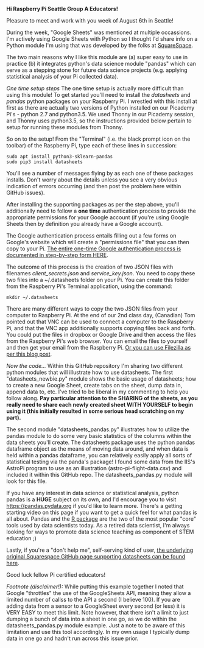 **Hi Raspberry Pi Seattle Group A Educators!**

Pleasure to meet and work with you week of August 6th in Seattle!

During the week, "Google Sheets" was mentioned at multiple occassions.   I'm actively using Google Sheets with Python so I thought I'd share info on a Python module I'm using that was developed by the folks at [SquareSpace](https://www.squarespace.com).

The two main reasons why I like this module are (a) super easy to use in practice (b) it integrates python's data science module "pandas" which can serve as a stepping stone for future data science projects (e.g. applying statistical analysis of your Pi collected data).

*One time setup steps*
The one time setup is actually more difficult than using this module!  To get started you'll need to install the *datasheets* and *pandas* python packages on your Raspberry Pi.   I wrestled with this install at first as there are actually two versions of Python installed on our Picademy Pi's - python 2.7 and python3.5.   We used Thonny in our Picademy session, and Thonny uses python3.5, so the instructions provided below pertain to setup for running these modules from Thonny.

So on to the setup!  From the "Terminal" (i.e. the black prompt icon on the toolbar) of the Raspberry Pi, type each of these lines in succession:

	sudo apt install python3-sklearn-pandas
	sudo pip3 install datasheets

You'll see a number of messages flying by as each one of these packages installs.  Don't worry about the details unless you see a very obvious indication of errrors occurring (and then post the problem here within GitHub issues).

After installing the supporting packages as per the step above, you'll additionally need to follow a **one time** authentication process to provide the appropriate permissions for your Google account (if you're using Google Sheets then by definition you already have a Google account).   

The Google authentication process entails filling out a few forms on Google's website which will create a "permissions file" that you can then copy to your Pi.   [The entire one-time Google authentication process is documented in step-by-step form HERE](https://datasheets.readthedocs.io/en/latest/getting_oauth_credentials.html#getting-oauth-credentials).       

The outcome of this process is the creation of two JSON files with filenames *client_secrets.json* and *service_key.json*.  You need to copy these two files into a ~/.datasheets folder on your Pi.  You can create this folder from the Raspberry Pi's Terminal application, using the command:

	mkdir ~/.datasheets 

There are many different ways to copy the two JSON files from your computer to Raspberry Pi.  At the end of our 2nd class day, (Canadian) Tom pointed out that VNC can be used to connect a computer to the Raspberry Pi, and that the VNC app additionally supports copying files back and forth.  You could put the files in dropbox or Google Drive and then access the files from the Raspberry Pi's web browser.   You can email the files to yourself and then get your email from the Raspberry Pi.  [Or you can use Filezilla as per this blog post](http://trevorappleton.blogspot.com/2014/03/remotely-copy-files-to-and-from-your.html).  

*Now the code...*
Within this GitHub repository I'm sharing two different python modules that will illustrate how to use datasheets.  The first "datasheets_newbie.py" module shows the basic usage of datasheets; how to create a new Google Sheet, create tabs on the sheet, dump data in, append data to, etc.  I've tried to be liberal in my commenting to help you follow along.  **Pay particular attention to the SHARING of the sheets, as you really need to share each newly created sheet WITH YOURSELF to begin using it (this initially resulted in some serious head scratching on my part).**

The second module "datasheets_pandas.py" illustrates how to utilize the pandas module to do some very basic statistics of the columns within the data sheets you'll create.  The datasheets package uses the python pandas dataframe object as the means of moving data around, and when data is held within a pandas dataframe, you can relatively easily apply all sorts of statistical testing via the panda's package!  I found some data from the IIS's AstroPi program to use as an illustration (astro-pi-flight-data.csv) and included it within this GitHub repo.  The datasheets_pandas.py module will look for this file.

If you have any interest in data science or statistical analysis, python pandas is a **HUGE** subject on its own, and I'd encourage you to visit https://pandas.pydata.org if you'd like to learn more.  There's a getting starting video on this page if you want to get a quick feel for what pandas is all about.  Pandas and the [R package](https://www.r-project.org) are the two of the most popular "core" tools used by data scientists today.  As a retired data scientist, I'm always looking for ways to promote data science teaching as component of STEM education ;)

Lastly, if you're a "don't help me", self-serving kind of user,  [the underlying original Squarespace GitHub page supporting datasheets can be found here](https://github.com/Squarespace/datasheets).

Good luck fellow Pi certified educators!

*Footnote (disclaimer!):*
While putting this example together I noted that Google "throttles" the use of the GoogleSheets API, meaning they allow a limited number of callss to the API a second (I believe 100).  If you are adding data from a sensor to a GoogleSheet every second (or less) it is VERY EASY to meet this limit.  Note however, that there isn't a limit to just dumping a bunch of data into a sheet in one go, as we do within the datasheets_pandas.py module example.  Just a note to be aware of this limitation and use this tool accordingly.  In my own usage I typically dump data in one go and hadn't run across this issue prior.

